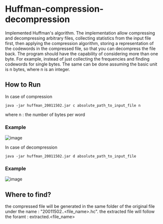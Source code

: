 # Huffman-compression-decompression
Implemented Huffman's algorithm. The implementation allow compressing and decompressing arbitrary files, collecting statistics from the input file first, 
then applying the compression algorithm, storing a representation of the codewords in the compressed file, so that you can decompress the file back. 
The program should have the capability of considering more than one byte. For example, instead of just collecting the frequencies and finding codewords for single bytes. 
The same can be done assuming the basic unit is n bytes, where n is an integer.

## How to Run

In case of compression
```console
java -jar huffman_20011502.jar c absolute_path_to_input_file n 
```
where n : the number of bytes per word

### Example

![image](https://github.com/MohAmin22/Huffman-compression-decompression/assets/71905033/c7ad71ab-7a78-426f-922d-a233b97f48bd)


In case of decompression
```console
java -jar huffman_20011502.jar d absolute_path_to_input_file
```
### Example

![image](https://github.com/MohAmin22/Huffman-compression-decompression/assets/71905033/0b21a3d6-5f5e-4b58-8388-9fa4ee730d24)

## Where to find?
the compressed file will be generated in the same folder of the original file under the name : "20011502.<n>.<file_name>.hc".
the extracted file will follow the foramt : extracted.<file_name>
